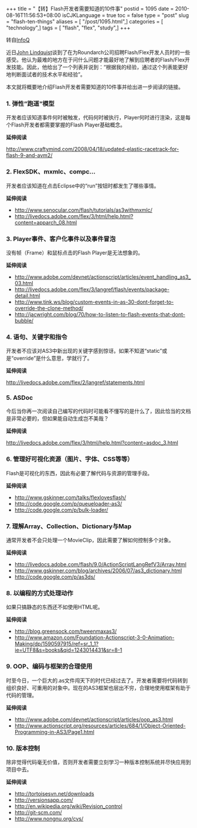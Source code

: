 +++
title = "【转】Flash开发者需要知道的10件事"
postid = 1095
date = 2010-08-16T11:56:53+08:00
isCJKLanguage = true
toc = false
type = "post"
slug = "flash-ten-things"
aliases = [ "/post/1095.html",]
categories = [ "technology",]
tags = [ "flash", "flex", "study",]
+++


转自[InfoQ](http://www.infoq.com/cn/news/2010/02/Flash-ten-things)

近日<span id="naxh">[John Lindquist](http://pv3d.org/2009/08/28/10-things-every-senior-flash-developer-should-know/ "John Lindquist")</span>谈到了在为Roundarch公司招聘Flash/Flex开发人员时的一些感受。他认为最难的地方在于问什么问题才能最好地了解到应聘者的Flash/Flex开发技能。因此，他给出了一个列表并说到：“根据我的经验，通过这个列表能更好地判断面试者的技术水平和经验”。<!--more-->

本文就将概要地介绍Flash开发者需要知道的10件事并给出进一步阅读的链接。

### 1. 弹性“跑道“模型

开发者应该知道事件何时被触发，代码何时被执行，Player何时进行渲染，这是每个Flash开发者都需要掌握的Flash Player基础概念。

**延伸阅读**

<http://www.craftymind.com/2008/04/18/updated-elastic-racetrack-for-flash-9-and-avm2/>

### 2. FlexSDK、mxmlc、compc...

开发者应该知道在点击Eclipse中的“run”按钮时都发生了哪些事情。

**延伸阅读**

- <http://www.senocular.com/flash/tutorials/as3withmxmlc/>
- <http://livedocs.adobe.com/flex/3/html/help.html?content=apparch_08.html>

### 3. Player事件、客户化事件以及事件冒泡

没有帧（Frame）和鼠标点击的Flash Player是无法想象的。

**延伸阅读**

- <http://www.adobe.com/devnet/actionscript/articles/event_handling_as3_03.html>
- <http://livedocs.adobe.com/flex/3/langref/flash/events/package-detail.html>
- <http://www.tink.ws/blog/custom-events-in-as-30-dont-forget-to-override-the-clone-method/>
- <http://jacwright.com/blog/70/how-to-listen-to-flash-events-that-dont-bubble/>

### 4. 语句、关键字和指令

开发者不应该对AS3中新出现的关键字感到惊讶。如果不知道“static”或是“override”是什么意思，学就行了。

**延伸阅读**

<http://livedocs.adobe.com/flex/2/langref/statements.html>

### 5. ASDoc

今后当你再一次阅读自己编写的代码时可能看不懂写的是什么了，因此恰当的文档是非常必要的，但如果能自动生成岂不美哉？

**延伸阅读**

<http://livedocs.adobe.com/flex/3/html/help.html?content=asdoc_3.html>

### 6. 管理好可视化资源（图片、字体、CSS等等）

Flash是可视化的东西，因此有必要了解代码与资源的管理手段。

**延伸阅读**

- <http://www.gskinner.com/talks/flexlovesflash/>
- <http://code.google.com/p/queueloader-as3/>
- <http://code.google.com/p/bulk-loader/>

### 7. 理解Array、Collection、Dictionary与Map

通常开发者不会只处理一个MovieClip，因此需要了解如何控制多个对象。

**延伸阅读**

- <http://livedocs.adobe.com/flash/9.0/ActionScriptLangRefV3/Array.html>
- <http://www.gskinner.com/blog/archives/2006/07/as3_dictionary.html>
- <http://code.google.com/p/as3ds/>

### 8. 以编程的方式处理动作

如果只搞静态的东西还不如使用HTML呢。

**延伸阅读**

- <http://blog.greensock.com/tweenmaxas3/>
- <http://www.amazon.com/Foundation-Actionscript-3-0-Animation-Making/dp/1590597915/ref=sr_1_1?ie=UTF8&s=books&qid=1243014431&sr=8-1>

### 9. OOP、编码与框架的合理使用

时至今日，一个巨大的.as文件闯天下的时代已经过去了。开发者需要将代码转到组织良好、可重用的对象中。现在的AS3框架也层出不穷，合理地使用框架有助于代码的管理。

**延伸阅读**

- <http://www.adobe.com/devnet/actionscript/articles/oop_as3.html>
- <http://www.actionscript.org/resources/articles/684/1/Object-Oriented-Programming-in-AS3/Page1.html>

### 10. 版本控制

除非觉得代码毫无价值，否则开发者需要立刻学习一种版本控制系统并尽快应用到项目中去。

**延伸阅读**

- <http://tortoisesvn.net/downloads>
- <http://versionsapp.com/>
- <http://en.wikipedia.org/wiki/Revision_control>
- <http://git-scm.com/>
- <http://www.nongnu.org/cvs/>

